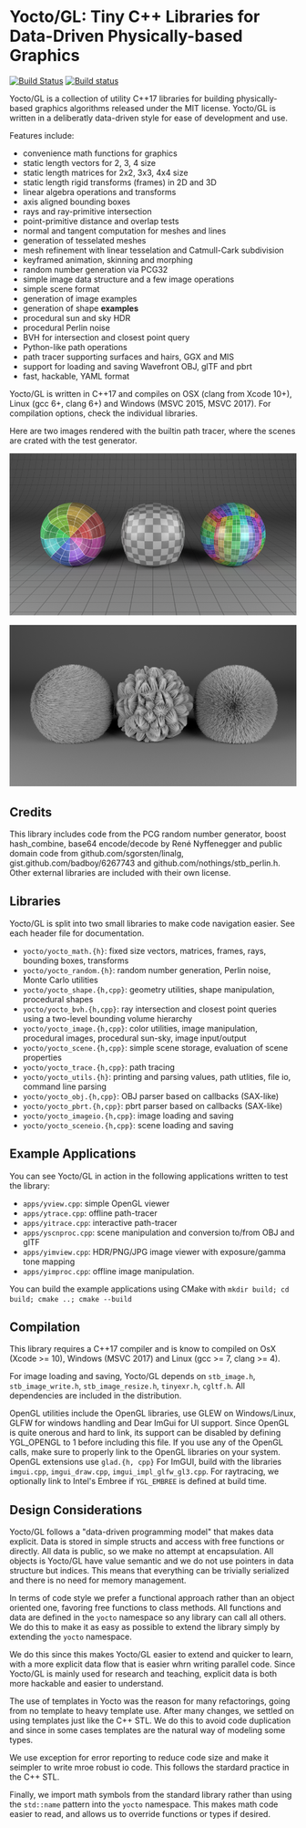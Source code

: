 # Yocto/GL: Tiny C++ Libraries for Data-Driven Physically-based Graphics

[![Build Status](https://travis-ci.org/xelatihy/yocto-gl.svg?branch=master)](https://travis-ci.org/xelatihy/yocto-gl) [![Build status](https://ci.appveyor.com/api/projects/status/rkqw7a8cenl877m6/branch/master?svg=true)](https://ci.appveyor.com/project/xelatihy/yocto-gl/branch/master)

Yocto/GL is a collection of utility C++17 libraries for building 
physically-based graphics algorithms released under the MIT license.
Yocto/GL is written in a deliberatly data-driven style for ease of
development and use. 

Features include:
- convenience math functions for graphics
- static length vectors for 2, 3, 4 size
- static length matrices for 2x2, 3x3, 4x4 size
- static length rigid transforms (frames) in 2D and 3D
- linear algebra operations and transforms
- axis aligned bounding boxes
- rays and ray-primitive intersection
- point-primitive distance and overlap tests
- normal and tangent computation for meshes and lines
- generation of tesselated meshes
- mesh refinement with linear tesselation and Catmull-Cark subdivision
- keyframed animation, skinning and morphing
- random number generation via PCG32
- simple image data structure and a few image operations
- simple scene format
- generation of image examples
- generation of shape **examples**
- procedural sun and sky HDR
- procedural Perlin noise
- BVH for intersection and closest point query
- Python-like path operations
- path tracer supporting surfaces and hairs, GGX and MIS
- support for loading and saving Wavefront OBJ, glTF and pbrt
- fast, hackable, YAML format

Yocto/GL is written in C++17 and compiles on OSX (clang from Xcode 10+),
Linux (gcc 6+, clang 6+) and Windows (MSVC 2015, MSVC 2017). For compilation
options, check the individual libraries.

Here are two images rendered with the builtin path tracer, where the
scenes are crated with the test generator.

![Yocto/GL](images/shapes.png)

![Yocto/GL](images/lines.png)


## Credits

This library includes code from the PCG random number generator,
boost hash_combine, base64 encode/decode by René Nyffenegger and 
public domain code from github.com/sgorsten/linalg, 
gist.github.com/badboy/6267743 and github.com/nothings/stb_perlin.h.
Other external libraries are included with their own license.


## Libraries

Yocto/GL is split into two small libraries to make code navigation easier.
See each header file for documentation.

- `yocto/yocto_math.{h}`: fixed size vectors, matrices, frames, rays, 
   bounding boxes, transforms
- `yocto/yocto_random.{h}`: random number generation, Perlin noise, Monte Carlo
   utilities
- `yocto/yocto_shape.{h,cpp}`: geometry utilities, shape manipulation, 
   procedural shapes
- `yocto/yocto_bvh.{h,cpp}`: ray intersection and closest point queries 
   using a two-level bounding volume hierarchy
- `yocto/yocto_image.{h,cpp}`: color utilities, image manipulation, 
   procedural images, procedural sun-sky, image input/output
- `yocto/yocto_scene.{h,cpp}`: simple scene storage, evaluation of scene 
   properties
- `yocto/yocto_trace.{h,cpp}`: path tracing
- `yocto/yocto_utils.{h}`: printing and parsing values, path utlities, file io,
   command line parsing
- `yocto/yocto_obj.{h,cpp}`: OBJ parser based on callbacks (SAX-like)
- `yocto/yocto_pbrt.{h,cpp}`: pbrt parser based on callbacks (SAX-like)
- `yocto/yocto_imageio.{h,cpp}`: image loading and saving
- `yocto/yocto_sceneio.{h,cpp}`: scene loading and saving


## Example Applications

You can see Yocto/GL in action in the following applications written to
test the library:

- `apps/yview.cpp`: simple OpenGL viewer
- `apps/ytrace.cpp`: offline path-tracer
- `apps/yitrace.cpp`: interactive path-tracer
- `apps/yscnproc.cpp`: scene manipulation and conversion to/from OBJ and glTF
- `apps/yimview.cpp`: HDR/PNG/JPG image viewer with exposure/gamma tone mapping
- `apps/yimproc.cpp`: offline image manipulation.

You can build the example applications using CMake with
    `mkdir build; cd build; cmake ..; cmake --build`


## Compilation

This library requires a C++17 compiler and is know to compiled on 
OsX (Xcode >= 10), Windows (MSVC 2017) and Linux (gcc >= 7, clang >= 4).

For image loading and saving, Yocto/GL depends on `stb_image.h`,
`stb_image_write.h`, `stb_image_resize.h`, `tinyexr.h`, `cgltf.h`.
All dependencies are included in the distribution.

OpenGL utilities include the OpenGL libraries, use GLEW on Windows/Linux,
GLFW for windows handling and Dear ImGui for UI support.
Since OpenGL is quite onerous and hard to link, its support can be disabled
by defining YGL_OPENGL to 1 before including this file. If you use any of
the OpenGL calls, make sure to properly link to the OpenGL libraries on
your system. OpenGL extensions use `glad.{h, cpp}` For ImGUI, build with the 
libraries `imgui.cpp`, `imgui_draw.cpp`, `imgui_impl_glfw_gl3.cpp`.
For raytracing, we optionally link to Intel's Embree if `YGL_EMBREE` is 
defined at build time.


## Design Considerations

Yocto/GL follows a "data-driven programming model" that makes data explicit.
Data is stored in simple structs and access with free functions or directly.
All data is public, so we make no attempt at encapsulation.
All objects is Yocto/GL have value semantic and we do not use pointers
in data structure but indices. This means that everything can be trivially
serialized and there is no need for memory management.

In terms of code style we prefer a functional approach rather than an
object oriented one, favoring free functions to class methods. All functions
and data are defined in the `yocto` namespace so any library can call all
others. We do this to make it as easy as possible to extend the library simply
by extending the `yocto` namespace.

We do this since this makes Yocto/GL easier to extend and quicker to learn,
with a more explicit data flow that is easier whrn writing parallel code.
Since Yocto/GL is mainly used for research and teaching,
explicit data is both more hackable and easier to understand.

The use of templates in Yocto was the reason for many refactorings, going
from no template to heavy template use. After many changes, we settled
on using templates just like the C++ STL. We do this to avoid code duplication
and since in some cases templates are the natural way of modeling some types.

We use exception for error reporting to reduce code size and make it seimpler to 
write mroe robust io code. This follows the stardard practice in the C++ STL.

Finally, we import math symbols from the standard library rather than
using the `std::name` pattern into the `yocto` namespace. This makes math code 
easier to read, and allows us to override functions or types if desired.
